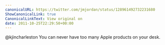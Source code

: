 ```yaml
---
canonicalURL: https://twitter.com/jmjordan/status/128961492732231680
ShowCanonicalLink: true
CanonicalLinkText: View original on
date: 2011-10-25T22:29:50+00:00
---
```

@kjincharleston You can never have too many Apple products on your desk.
